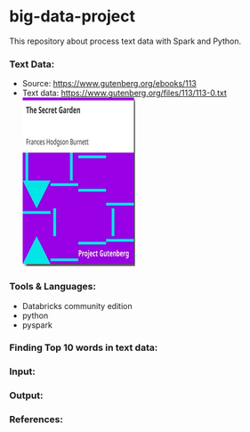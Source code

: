 # big-data-project
This repository about process text data with Spark and Python.

### Text Data:
- Source:  https://www.gutenberg.org/ebooks/113
- Text data: https://www.gutenberg.org/files/113/113-0.txt  
![dataset](./dataset.png)

### Tools & Languages:
 - Databricks community edition
 - python
 - pyspark

 ### Finding Top 10 words in text data:

### Input: 

 ### Output:

 ### References:



